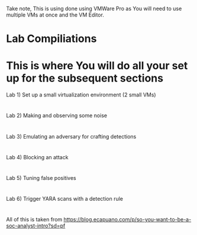 Take note, This is using done using VMWare Pro as You will need to use multiple VMs at once and the VM Editor.

# Lab Compiliations
# This is where You will do all your set up for the subsequent sections
Lab 1) Set up a small virtualization environment (2 small VMs)
#
Lab 2) Making and observing some noise
#
Lab 3) Emulating an adversary for crafting detections
#
Lab 4) Blocking an attack
#
Lab 5) Tuning false positives
#
Lab 6) Trigger YARA scans with a detection rule
#

All of this is taken from https://blog.ecapuano.com/p/so-you-want-to-be-a-soc-analyst-intro?sd=pf
